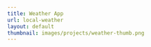 ```yaml
---
title: Weather App
url: local-weather
layout: default
thumbnail: images/projects/weather-thumb.png
---
```

